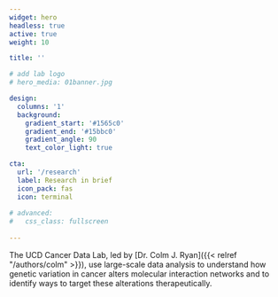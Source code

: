 ```yaml
---
widget: hero 
headless: true 
active: true
weight: 10

title: ''

# add lab logo
# hero_media: 01banner.jpg 

design:
  columns: '1'
  background:
    gradient_start: '#1565c0'
    gradient_end: '#15bbc0'
    gradient_angle: 90
    text_color_light: true

cta:
  url: '/research'
  label: Research in brief
  icon_pack: fas
  icon: terminal
  
# advanced:
#   css_class: fullscreen
  
---
```


The UCD Cancer Data Lab, led by [Dr. Colm J. Ryan]({{< relref "/authors/colm" >}}), use large-scale data analysis to understand how genetic variation in cancer alters molecular interaction networks and to identify ways to target these alterations therapeutically.  

<br>



